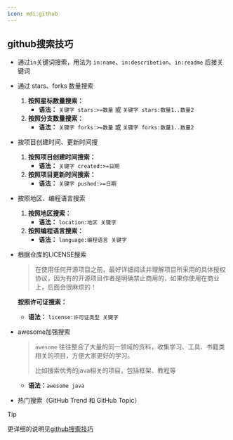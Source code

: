```yaml
---
icon: mdi:github
---
```


## github搜索技巧

* 通过`in`关键词搜索，用法为 `in:name`、`in:describetion`、`in:readme` 后接关键词

* 通过 stars、forks 数量搜索

	1.  **按照星标数量搜索：**
		*   **语法：** `关键字 stars:>=数量` 或 `关键字 stars:数量1..数量2`
	2.  **按照分支数量搜索：**
		*   **语法：** `关键字 forks:>=数量` 或 `关键字 forks:数量1..数量2`

* 按项目创建时间、更新时间搜

	1.  **按照项目创建时间搜索：**
		*   **语法：** `关键字 created:>=日期`
	2.  **按照项目更新时间搜索：**
		*   **语法：** `关键字 pushed:>=日期`

* 按照地区、编程语言搜索

	1.  **按照地区搜索：**
		*   **语法：** `location:地区 关键字`
	2.  **按照编程语言搜索：**
		*   **语法：** `language:编程语言 关键字`

* 根据仓库的LICENSE搜索

	> 在使用任何开源项目之前，最好详细阅读并理解项目所采用的具体授权协议，因为有的开源项目作者是明确禁止商用的，如果你使用在商业上，后面会很麻烦的！

	**按照许可证搜索：**

	*   **语法：** `license:许可证类型 关键字`

* awesome加强搜索

	> `awesome` 往往整合了大量的同一领域的资料，收集学习、工具、书籍类相关的项目，方便大家更好的学习。
	>
	> 比如搜索优秀的java相关的项目，包括框架、教程等

	* **语法：**`awesome java`

* 热门搜索（GitHub Trend 和 GitHub Topic）

> [!TIP]
>
> 更详细的说明见[github搜索技巧](/article/bhxk3wh5/)